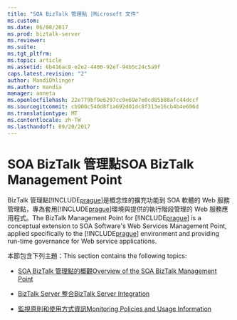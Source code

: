 ```yaml
---
title: "SOA BizTalk 管理點 |Microsoft 文件"
ms.custom: 
ms.date: 06/08/2017
ms.prod: biztalk-server
ms.reviewer: 
ms.suite: 
ms.tgt_pltfrm: 
ms.topic: article
ms.assetid: 6b416ac8-e2e2-4400-92ef-94b5c24c5a9f
caps.latest.revision: "2"
author: MandiOhlinger
ms.author: mandia
manager: anneta
ms.openlocfilehash: 22e779bf9e6297cc9e69e7e0cd85b88afc44dccf
ms.sourcegitcommit: cb908c540d8f1a692d01dc8f313e16cb4b4e696d
ms.translationtype: MT
ms.contentlocale: zh-TW
ms.lasthandoff: 09/20/2017
---
```

# <a name="soa-biztalk-management-point"></a><span data-ttu-id="c385d-102">SOA BizTalk 管理點</span><span class="sxs-lookup"><span data-stu-id="c385d-102">SOA BizTalk Management Point</span></span>
<span data-ttu-id="c385d-103">BizTalk 管理點[!INCLUDE[prague](../includes/prague-md.md)]是概念性的擴充功能到 SOA 軟體的 Web 服務管理點，專為套用[!INCLUDE[prague](../includes/prague-md.md)]環境與提供的執行階段管理的 Web 服務應用程式。</span><span class="sxs-lookup"><span data-stu-id="c385d-103">The BizTalk Management Point for [!INCLUDE[prague](../includes/prague-md.md)] is a conceptual extension to SOA Software's Web Services Management Point, applied specifically to the [!INCLUDE[prague](../includes/prague-md.md)] environment and providing run-time governance for Web service applications.</span></span>  
  
 <span data-ttu-id="c385d-104">本節包含下列主題：</span><span class="sxs-lookup"><span data-stu-id="c385d-104">This section contains the following topics:</span></span>  
  
-   [<span data-ttu-id="c385d-105">SOA BizTalk 管理點的概觀</span><span class="sxs-lookup"><span data-stu-id="c385d-105">Overview of the SOA BizTalk Management Point</span></span>](../esb-toolkit/overview-of-the-soa-biztalk-management-point.md)  
  
-   [<span data-ttu-id="c385d-106">BizTalk Server 整合</span><span class="sxs-lookup"><span data-stu-id="c385d-106">BizTalk Server Integration</span></span>](../esb-toolkit/biztalk-server-integration1.md)  
  
-   [<span data-ttu-id="c385d-107">監視原則和使用方式資訊</span><span class="sxs-lookup"><span data-stu-id="c385d-107">Monitoring Policies and Usage Information</span></span>](../esb-toolkit/monitoring-policies-and-usage-information.md)